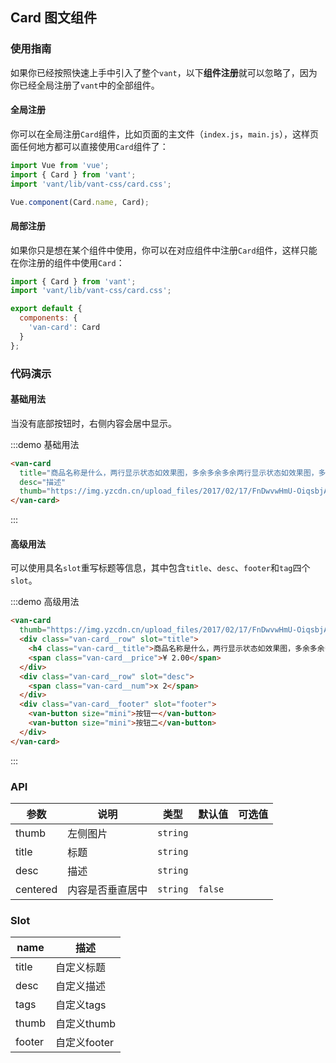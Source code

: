 ## Card 图文组件

### 使用指南

如果你已经按照快速上手中引入了整个`vant`，以下**组件注册**就可以忽略了，因为你已经全局注册了`vant`中的全部组件。

#### 全局注册

你可以在全局注册`Card`组件，比如页面的主文件（`index.js`，`main.js`），这样页面任何地方都可以直接使用`Card`组件了：

```js
import Vue from 'vue';
import { Card } from 'vant';
import 'vant/lib/vant-css/card.css';

Vue.component(Card.name, Card);
```

#### 局部注册

如果你只是想在某个组件中使用，你可以在对应组件中注册`Card`组件，这样只能在你注册的组件中使用`Card`：

```js
import { Card } from 'vant';
import 'vant/lib/vant-css/card.css';

export default {
  components: {
    'van-card': Card
  }
};
```

### 代码演示

#### 基础用法

当没有底部按钮时，右侧内容会居中显示。

:::demo 基础用法
```html
<van-card
  title="商品名称是什么，两行显示状态如效果图，多余多余多余两行显示状态如效果图，多余多余多余两行显示状态如效果图，多余多余多余两行显示状态如效果图，多余多余多余两行显示状态如效果图，多余多余多余"
  desc="描述"
  thumb="https://img.yzcdn.cn/upload_files/2017/02/17/FnDwvwHmU-OiqsbjAO5X7wh1KWrR.jpg!100x100.jpg">
</van-card>
```
:::

#### 高级用法

可以使用具名`slot`重写标题等信息，其中包含`title`、`desc`、`footer`和`tag`四个`slot`。

:::demo 高级用法
```html
<van-card
  thumb="https://img.yzcdn.cn/upload_files/2017/02/17/FnDwvwHmU-OiqsbjAO5X7wh1KWrR.jpg!100x100.jpg">
  <div class="van-card__row" slot="title">
    <h4 class="van-card__title">商品名称是什么，两行显示状态如效果图，多余多余多余两行显示状态如效果图，多余多余多余两行显示状态如效果图，多余多余多余两行显示状态如效果图，多余多余多余两行显示状态如效果图，多余多余多余</h4>
    <span class="van-card__price">¥ 2.00</span>
  </div>
  <div class="van-card__row" slot="desc">
    <span class="van-card__num">x 2</span>
  </div>
  <div class="van-card__footer" slot="footer">
    <van-button size="mini">按钮一</van-button>
    <van-button size="mini">按钮二</van-button>
  </div>
</van-card>
```
:::

### API

| 参数       | 说明      | 类型       | 默认值       | 可选值       |
|-----------|-----------|-----------|-------------|-------------|
| thumb | 左侧图片 | `string`  |          |          |
| title | 标题 | `string`  |          |          |
| desc | 描述 | `string`  |          |          |
| centered | 内容是否垂直居中 | `string`  | `false` |          |


### Slot

| name       | 描述      |
|-----------|-----------|
| title | 自定义标题 |
| desc | 自定义描述 |
| tags | 自定义tags |
| thumb | 自定义thumb |
| footer | 自定义footer |
